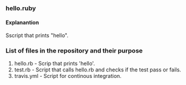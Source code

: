 ### hello.ruby

#### Explanantion 
Sscript that prints "hello".

### List of files in the repository and their purpose
1. hello.rb - Scrip that prints 'hello'.
2. test.rb - Script that calls hello.rb and checks if the test pass or fails. 
3. travis.yml - Script for continous integration. 
